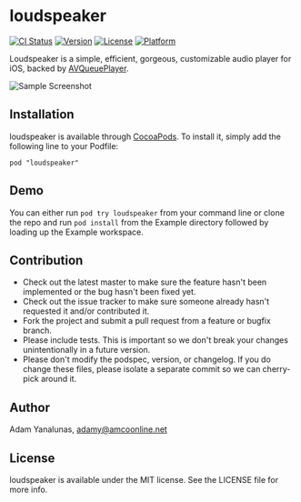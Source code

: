 # loudspeaker

[![CI Status](http://img.shields.io/travis/amco/loudspeaker.svg?style=flat)](https://travis-ci.org/amco/loudspeaker)
[![Version](https://img.shields.io/cocoapods/v/loudspeaker.svg?style=flat)](http://cocoadocs.org/docsets/loudspeaker)
[![License](https://img.shields.io/cocoapods/l/loudspeaker.svg?style=flat)](http://cocoadocs.org/docsets/loudspeaker)
[![Platform](https://img.shields.io/cocoapods/p/loudspeaker.svg?style=flat)](http://cocoadocs.org/docsets/loudspeaker)

Loudspeaker is a simple, efficient, gorgeous, customizable audio player for iOS, backed by [AVQueuePlayer](https://developer.apple.com/library/ios/documentation/avfoundation/reference/avqueueplayer_class/Reference/Reference.html).

![Sample Screenshot](http://i.imgur.com/IOACIpO.png)

## Installation

loudspeaker is available through [CocoaPods](http://cocoapods.org). To install
it, simply add the following line to your Podfile:

    pod "loudspeaker"

## Demo

You can either run `pod try loudspeaker` from your command line or clone the repo and run `pod install` from the Example directory followed by loading up the Example workspace.

## Contribution

* Check out the latest master to make sure the feature hasn't been implemented or the bug hasn't been fixed yet.
* Check out the issue tracker to make sure someone already hasn't requested it and/or contributed it.
* Fork the project and submit a pull request from a feature or bugfix branch.
* Please include tests. This is important so we don't break your changes unintentionally in a future version.
* Please don't modify the podspec, version, or changelog. If you do change these files, please isolate a separate commit so we can cherry-pick around it.

## Author

Adam Yanalunas, adamy@amcoonline.net

## License

loudspeaker is available under the MIT license. See the LICENSE file for more info.

